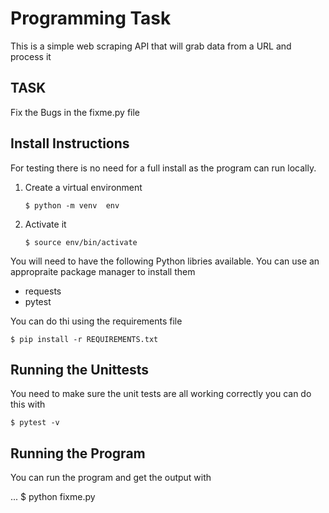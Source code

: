 # Programming Task

This is a simple web scraping API that will grab data from a URL and process it

## TASK

Fix the Bugs in the fixme.py file


## Install Instructions

For testing there is no need for a full install as the program can run locally.

  1.  Create a virtual environment

      ```
	  $ python -m venv  env
	  ```

  2.  Activate it

      ```
	  $ source env/bin/activate
	  ```

You will need to have the following Python libries available.  You can use
an appropraite package manager to install them

  - requests
  - pytest

You can do thi using the requirements file

```
$ pip install -r REQUIREMENTS.txt
```


## Running the Unittests

You need to make sure the unit tests are all working correctly you can do this
with

```
$ pytest -v
```

## Running the Program

You can run the program and get the output with

...
$ python fixme.py
```


